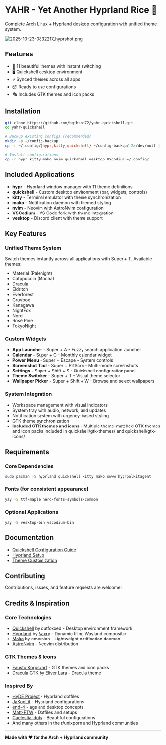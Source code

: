 # YAHR - Yet Another Hyprland Rice 🍚

Complete Arch Linux + Hyprland desktop configuration with unified theme system.

![2025-10-23-0832217_hyprshot.png](https://github.com/bgibson72/yahr-quickshell/previews/2025-10-23-0832217_hyprshot.png)

## Features
- 🎨 11 beautiful themes with instant switching
- 🖥️ Quickshell desktop environment
- ⚡ Synced themes across all apps
- 📦 Ready to use configurations
- 🎭 Includes GTK themes and icon packs

## Installation

```bash
git clone https://github.com/bgibson72/yahr-quickshell.git
cd yahr-quickshell

# Backup existing configs (recommended)
mkdir -p ~/config-backup
cp -r ~/.config/{hypr,kitty,quickshell} ~/config-backup/ 2>/dev/null || true

# Install configurations
cp -r hypr kitty mako nvim quickshell vesktop VSCodium ~/.config/
```

## Included Applications

- **hypr** - Hyprland window manager with 11 theme definitions
- **quickshell** - Custom desktop environment (bar, widgets, controls)
- **kitty** - Terminal emulator with theme synchronization
- **mako** - Notification daemon with themed styling
- **nvim** - Neovim with AstroNvim configuration
- **VSCodium** - VS Code fork with theme integration
- **vesktop** - Discord client with theme support

## Key Features

### Unified Theme System
Switch themes instantly across all applications with Super + T. Available themes:
- Material (Palenight)
- Catppuccin (Mocha)
- Dracula
- Eldritch
- Everforest
- Gruvbox
- Kanagawa
- NightFox
- Nord
- Rosé Pine
- TokyoNight

### Custom Widgets
- **App Launcher** - Super + A - Fuzzy search application launcher
- **Calendar** - Super + C - Monthly calendar widget
- **Power Menu** - Super + Escape - System controls
- **Screenshot Tool** - Super + PrtScrn - Multi-mode screenshots
- **Settings** - Super + Shift + S - Quickshell configuration panel
- **Theme Switcher** - Super + T - Visual theme selector
- **Wallpaper Picker** - Super + Shift + W - Browse and select wallpapers

### System Integration
- Workspace management with visual indicators
- System tray with audio, network, and updates
- Notification system with urgency-based styling
- GTK theme synchronization
- **Included GTK themes and icons** - Multiple theme-matched GTK themes and icon packs included in quickshell/gtk-themes/ and quickshell/gtk-icons/

## Requirements

### Core Dependencies
```bash
sudo pacman -S hyprland quickshell kitty mako swww hyprpolkitagent
```

### Fonts (for consistent appearance)
```bash
yay -S ttf-maple nerd-fonts-symbols-common
```

### Optional Applications
```bash
yay -S vesktop-bin vscodium-bin
```

## Documentation

- [Quickshell Configuration Guide](quickshell/README.md)
- [Hyprland Setup](hypr/)
- [Theme Customization](quickshell/README.md#customization)

## Contributing

Contributions, issues, and feature requests are welcome!

## Credits & Inspiration

### Core Technologies
- [Quickshell](https://github.com/outfoxxed/quickshell) by outfoxxed - Desktop environment framework
- [Hyprland](https://hyprland.org/) by [Vaxry](https://github.com/vaxerski) - Dynamic tiling Wayland compositor
- [Mako](https://github.com/emersion/mako) by emersion - Lightweight notification daemon
- [AstroNvim](https://github.com/AstroNvim/AstroNvim) - Neovim distribution

### GTK Themes & Icons
- [Fausto Korpsvart](https://github.com/Fausto-Korpsvart) - GTK themes and icon packs
- [Dracula GTK](https://github.com/dracula/gtk) by [Eliver Lara](https://github.com/EliverLara) - Dracula theme

### Inspired By
- [HyDE Project](https://github.com/prasanthrangan/hyprdots) - Hyprland dotfiles
- [JaKooLit](https://github.com/JaKooLit) - Hyprland configurations
- [end-4](https://github.com/end-4) - ags and desktop concepts
- [Matt-FTW](https://github.com/Matt-FTW) - Dotfiles and setups
- [Caelestia-dots](https://github.com/Heus-Sueh/Caelestia-dots) - Beautiful configurations
- And many others in the r/unixporn and Hyprland communities

---

**Made with ❤️ for the Arch + Hyprland community**
